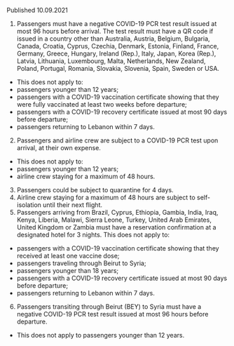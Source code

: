Published 10.09.2021 
1. Passengers must have a negative COVID-19 PCR test result issued at most 96 hours before arrival. The test result must have a QR code if issued in a country other than Australia, Austria, Belgium, Bulgaria, Canada, Croatia, Cyprus, Czechia, Denmark, Estonia, Finland, France, Germany, Greece, Hungary, Ireland (Rep.), Italy, Japan, Korea (Rep.), Latvia, Lithuania, Luxembourg, Malta, Netherlands, New Zealand, Poland, Portugal, Romania, Slovakia, Slovenia, Spain, Sweden or USA.
- This does not apply to:
- passengers younger than 12 years;
- passengers with a COVID-19 vaccination certificate showing that they were fully vaccinated at least two weeks before departure;
- passengers with a COVID-19 recovery certificate issued at most 90 days before departure;
- passengers returning to Lebanon within 7 days.
2. Passengers and airline crew are subject to a COVID-19 PCR test upon arrival, at their own expense.
- This does not apply to:
- passengers younger than 12 years;
- airline crew staying for a maximum of 48 hours.
3. Passengers could be subject to quarantine for 4 days.
4. Airline crew staying for a maximum of 48 hours are subject to self-isolation until their next flight.
5. Passengers arriving from Brazil, Cyprus, Ethiopia, Gambia, India, Iraq, Kenya, Liberia, Malawi, Sierra Leone, Turkey, United Arab Emirates, United Kingdom or Zambia must have a reservation confirmation at a designated hotel for 3 nights.
This does not apply to:
- passengers with a COVID-19 vaccination certificate showing that they received at least one vaccine dose;
- passengers traveling through Beirut to Syria;
- passengers younger than 18 years;
- passengers with a COVID-19 recovery certificate issued at most 90 days before departure;
- passengers returning to Lebanon within 7 days.
6. Passengers transiting through Beirut (BEY) to Syria must have a negative COVID-19 PCR test result issued at most 96 hours before departure.
- This does not apply to passengers younger than 12 years.

